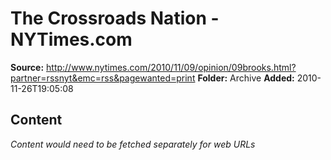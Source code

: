 # The Crossroads Nation - NYTimes.com

**Source:** http://www.nytimes.com/2010/11/09/opinion/09brooks.html?partner=rssnyt&emc=rss&pagewanted=print
**Folder:** Archive
**Added:** 2010-11-26T19:05:08




## Content
*Content would need to be fetched separately for web URLs*
